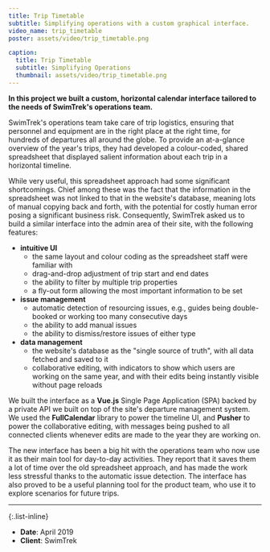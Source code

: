```yaml
---
title: Trip Timetable
subtitle: Simplifying operations with a custom graphical interface.
video_name: trip_timetable
poster: assets/video/trip_timetable.png

caption:
  title: Trip Timetable
  subtitle: Simplifying Operations
  thumbnail: assets/video/trip_timetable.png
---
```


**In this project we built a custom, horizontal calendar interface tailored to
the needs of SwimTrek's operations team.**

SwimTrek's operations team take care of trip logistics, ensuring that personnel
and equipment are in the right place at the right time, for hundreds of
departures all around the globe. To provide an at-a-glance overview of the
year's trips, they had developed a colour-coded, shared spreadsheet that
displayed salient information about each trip in a horizontal timeline.

While very useful, this spreadsheet approach had some significant shortcomings.
Chief among these was the fact that the information in the spreadsheet was not
linked to that in the website's database, meaning lots of manual copying back
and forth, with the potential for costly human error posing a significant
business risk. Consequently, SwimTrek asked us to build a similar interface into
the admin area of their site, with the following features:

- **intuitive UI**
  - the same layout and colour coding as the spreadsheet staff were familiar with
  - drag-and-drop adjustment of trip start and end dates
  - the ability to filter by multiple trip properties
  - a fly-out form allowing the most important information to be set
- **issue management**
  - automatic detection of resourcing issues, e.g., guides being double-booked
    or working too many consecutive days
  - the ability to add manual issues
  - the ability to dismiss/restore issues of either type
- **data management**
  - the website's database as the "single source of truth", with all data
    fetched and saved to it
  - collaborative editing, with indicators to show which users are working on
    the same year, and with their edits being instantly visible without page
    reloads

We built the interface as a **Vue.js** Single Page Application (SPA) backed by a
private API we built on top of the site's departure management system. We used
the **FullCalendar** library to power the timeline UI, and **Pusher** to power
the collaborative editing, with messages being pushed to all connected clients
whenever edits are made to the year they are working on.

The new interface has been a big hit with the operations team who now use it as
their main tool for day-to-day activities. They report that it saves them a lot
of time over the old spreadsheet approach, and has made the work less stressful
thanks to the automatic issue detection. The interface has also proved to be a
useful planning tool for the product team, who use it to explore scenarios for
future trips.

---

{:.list-inline}
- **Date**: April 2019
- **Client**: SwimTrek

